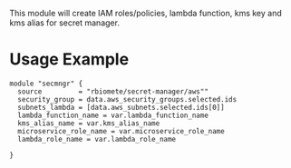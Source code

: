 This module will create  IAM roles/policies, lambda function, kms key and kms alias for secret manager.
 

# Usage Example
``` hcl
module "secmngr" {
  source         = "rbiomete/secret-manager/aws""
  security_group = data.aws_security_groups.selected.ids
  subnets_lambda = [data.aws_subnets.selected.ids[0]]
  lambda_function_name = var.lambda_function_name
  kms_alias_name = var.kms_alias_name
  microservice_role_name = var.microservice_role_name
  lambda_role_name = var.lambda_role_name

}
```

